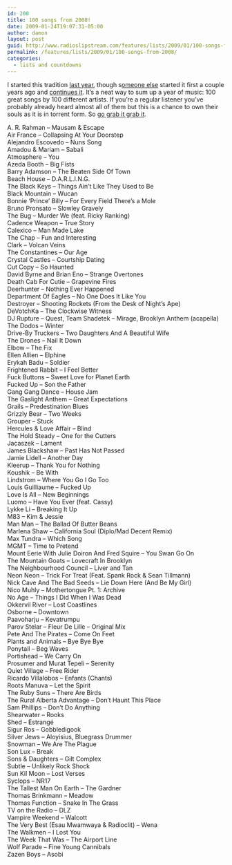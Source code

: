 ```yaml
---
id: 200
title: 100 songs from 2008!
date: 2009-01-24T19:07:31-05:00
author: damon
layout: post
guid: http://www.radioslipstream.com/features/lists/2009/01/100-songs-from-2008/
permalink: /features/lists/2009/01/100-songs-from-2008/
categories:
  - lists and countdowns
---
```

I started this tradition [last year](http://www.radioslipstream.com/features/lists/2008/01/my-top-101-songs-from-2007/), though s[omeone else](http://www.solakov.com/) started it first a couple years ago and [continues it](http://is.gd/esWi). It’s a neat way to sum up a year of music: 100 great songs by 100 different artists. If you’re a regular listener you’ve probably already heard almost all of them but this is a chance to own their souls as it is in torrent form. So [go grab it grab it](http://tinyurl.com/dmkbnv).

<!--more-->

  
A. R. Rahman – Mausam & Escape  
Air France – Collapsing At Your Doorstep  
Alejandro Escovedo – Nuns Song  
Amadou & Mariam – Sabali  
Atmosphere – You  
Azeda Booth – Big Fists  
Barry Adamson – The Beaten Side Of Town  
Beach House – D.A.R.L.I.N.G.  
The Black Keys – Things Ain’t Like They Used to Be  
Black Mountain – Wucan  
Bonnie ‘Prince’ Billy – For Every Field There’s a Mole  
Bruno Pronsato – Slowley Gravely  
The Bug – Murder We (feat. Ricky Ranking)  
Cadence Weapon – True Story  
Calexico – Man Made Lake  
The Chap – Fun and Interesting  
Clark – Volcan Veins  
The Constantines – Our Age  
Crystal Castles – Courtship Dating  
Cut Copy – So Haunted  
David Byrne and Brian Eno – Strange Overtones  
Death Cab For Cutie – Grapevine Fires  
Deerhunter – Nothing Ever Happened  
Department Of Eagles – No One Does It Like You  
Destroyer – Shooting Rockets (From the Desk of Night’s Ape)  
DeVotchKa – The Clockwise Witness  
DJ Rupture – Quest, Team Shadetek – Mirage, Brooklyn Anthem (acapella)  
The Dodos – Winter  
Drive-By Truckers – Two Daughters And A Beautiful Wife  
The Drones – Nail It Down  
Elbow – The Fix  
Ellen Allien – Elphine  
Erykah Badu – Soldier  
Frightened Rabbit – I Feel Better  
Fuck Buttons – Sweet Love for Planet Earth  
Fucked Up – Son the Father  
Gang Gang Dance – House Jam  
The Gaslight Anthem – Great Expectations  
Grails – Predestination Blues  
Grizzly Bear – Two Weeks  
Grouper – Stuck  
Hercules & Love Affair – Blind  
The Hold Steady – One for the Cutters  
Jacaszek – Lament  
James Blackshaw – Past Has Not Passed  
Jamie Lidell – Another Day  
Kleerup – Thank You for Nothing  
Koushik – Be With  
Lindstrom – Where You Go I Go Too  
Louis Guilliaume – Fucked Up  
Love Is All – New Beginnings  
Luomo – Have You Ever (feat. Cassy)  
Lykke Li – Breaking It Up  
M83 – Kim & Jessie  
Man Man – The Ballad Of Butter Beans  
Marlena Shaw – California Soul (Diplo/Mad Decent Remix)  
Max Tundra – Which Song  
MGMT – Time to Pretend  
Mount Eerie With Julie Doiron And Fred Squire – You Swan Go On  
The Mountain Goats – Lovecraft In Brooklyn  
The Neighbourhood Council – Liver and Tan  
Neon Neon – Trick For Treat (Feat. Spank Rock & Sean Tillmann)  
Nick Cave And The Bad Seeds – Lie Down Here (And Be My Girl)  
Nico Muhly – Mothertongue Pt. 1: Archive  
No Age – Things I Did When I Was Dead  
Okkervil River – Lost Coastlines  
Osborne – Downtown  
Paavoharju – Kevatrumpu  
Parov Stelar – Fleur De Lille – Original Mix  
Pete And The Pirates – Come On Feet  
Plants and Animals – Bye Bye Bye  
Ponytail – Beg Waves  
Portishead – We Carry On  
Prosumer and Murat Tepeli – Serenity  
Quiet Village – Free Rider  
Ricardo Villalobos – Enfants (Chants)  
Roots Manuva – Let the Spirit  
The Ruby Suns – There Are Birds  
The Rural Alberta Advantage – Don’t Haunt This Place  
Sam Phillips – Don’t Do Anything  
Shearwater – Rooks  
Shed – Estrangé  
Sigur Ros – Gobbledigook  
Silver Jews – Aloyisius, Bluegrass Drummer  
Snowman – We Are The Plague  
Son Lux – Break  
Sons & Daughters – Gilt Complex  
Subtle – Unlikely Rock Shock  
Sun Kil Moon – Lost Verses  
Syclops – NR17  
The Tallest Man On Earth – The Gardner  
Thomas Brinkmann – Meadow  
Thomas Function – Snake In The Grass  
TV on the Radio – DLZ  
Vampire Weekend – Walcott  
The Very Best (Esau Mwamwaya & Radioclit) – Wena  
The Walkmen – I Lost You  
The Week That Was – The Airport Line  
Wolf Parade – Fine Young Cannibals  
Zazen Boys – Asobi
